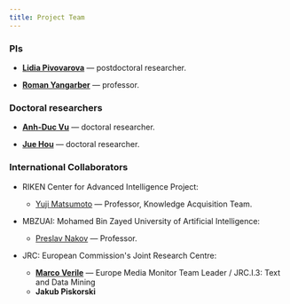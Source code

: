 ```yaml
---
title: Project Team
---
```


### PIs

- [__Lidia Pivovarova__](https://researchportal.helsinki.fi/en/persons/lidia-pivovarova) — postdoctoral researcher.

- [__Roman Yangarber__](https://researchportal.helsinki.fi/fi/persons/roman-yangarber) — professor.


### Doctoral researchers

- [__Anh-Duc Vu__](https://researchportal.helsinki.fi/fi/persons/duc-vu-anh) — doctoral researcher.

- [__Jue Hou__](https://researchportal.helsinki.fi/fi/persons/jue-hou) — doctoral researcher.


### International Collaborators

- RIKEN Center for Advanced Intelligence Project:
  - [Yuji Matsumoto](https://www.riken.jp/en/research/labs/aip/goalorient_tech/knowl_acqui/index.html) — Professor, Knowledge Acquisition Team.
  
- MBZUAI: Mohamed Bin Zayed University of Artificial Intelligence:
  - [Preslav Nakov](https://mbzuai.ac.ae/study/faculty/preslav-nakov/) — Professor.

- JRC: European Commission's Joint Research Centre:
  - [__Marco Verile__](http://emm.newsbrief.eu/overview.html) — Europe Media Monitor Team Leader / JRC.I.3: Text and Data Mining
  - __Jakub Piskorski__
